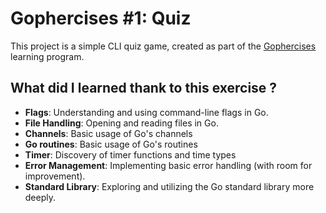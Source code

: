 # Gophercises #1: Quiz

This project is a simple CLI quiz game, created as part of the [Gophercises](https://gophercises.com/) learning program.

## What did I learned thank to this exercise ?
- **Flags**: Understanding and using command-line flags in Go.
- **File Handling**: Opening and reading files in Go.
- **Channels**: Basic usage of Go's channels
- **Go routines**: Basic usage of Go's routines
- **Timer**: Discovery of timer functions and time types
- **Error Management**: Implementing basic error handling (with room for improvement).
- **Standard Library**: Exploring and utilizing the Go standard library more deeply.
